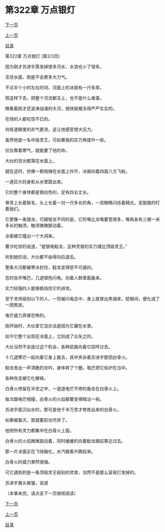 <h1>第322章   万点银灯</h1>
            <div><p><a href="./965_%E7%AC%AC322%E7%AB%A0_%E4%B8%87%E7%82%B9%E9%93%B6%E7%81%AF.md">下一页</a></p><p><a href="./963_%E7%AC%AC322%E7%AB%A0_%E4%B8%87%E7%82%B9%E9%93%B6%E7%81%AF.md">上一页</a></p><p><a href="../">目录</a></p></div>
            <div><p>第322章   万点银灯 (第2/3页)</p><p>因为刚才苏进宇蒸发掉很多河水，水浪也小了很多。</p><p>冻住水面，倒是不会费多大力气。</p><p>不过半个小时左右时间，河面上的冰就有一尺多厚。</p><p>照这样下去，把整个河流都冻上，也不是什么难事。</p><p>眼看着刚才还波涛汹涌的大河，很快就被冻得严严实实的。</p><p>在场的人都吃惊不已的。</p><p>何有道眼里的杀气更浓，这让他感受很大压力。</p><p>虽然他是一名中级灵王，可如果我的实力再提升一些。</p><p>仅仅靠着寒气，就能要了他的命。</p><p>大伙的目光都落在水面上。</p><p>就在这时，仿佛一颗炮弹在水面上炸开，冰屑向着四面八方飞射。</p><p>一道巨大的身影从水里跳出来。</p><p>它的整个身体都是银白色的，足有四五丈长。</p><p>脊背上长着鬃毛，头上长着一对一尺多长的角，一双眼睛闪烁着精光，恶狠狠的盯着我们。</p><p>它更像一条银龙，可跟银龙不同的是，它的嘴比龙嘴要宽很多，嘴角各有三根一米多长的触须，触须微微颤动着。</p><p>冰面被它撞出一个大洞来。</p><p>曹汐吃惊的说道，“是银电鲶龙，这种灵兽的实力堪比顶级灵王。”</p><p>听到她的话，大伙都不由得向后退去。</p><p>整条大河都被寒冰封住，鲶龙变得怒不可遏的。</p><p>忽的张开嘴巴，几道银色闪电，向着人群里面轰来。</p><p>实力较强的人能够抵挡住它的进攻。</p><p>至于灵师级别以下的人，一但被闪电击中，身上就冒出黑烟来，眨眼间，便化成了一团焦炭。</p><p>电芒威力真够恐怖的。</p><p>刚开始时，大伙拿它没办法是因为它藏在水里。</p><p>如今它整个出现在冰面上，立刻成了众矢之的。</p><p>大伙当然不会放过这个机会，各种武器向着它招呼过去。</p><p>十几道寒芒一起向着它身上轰去，其中夹杂着苏进宇那团白骨火。</p><p>鲶龙发出一声清脆的龙吟，身体转了个圈，电芒把它给护在当中。</p><p>各种攻击被它化解掉。</p><p>白骨火停留在半空之中，一道道电芒不停的轰击在白骨火上。</p><p>每次跟电芒相撞，白骨火的火焰都要变得暗淡一些。</p><p>苏进宇面沉似水的，那可是他千辛万苦才修炼出来的白骨火。</p><p>如果被轰灭，那就要前功尽弃了。</p><p>他把所有灵力都集中在白骨火上面。</p><p>白骨火的火焰微微跳动着，同时缓缓的向着鲶龙跟前靠近过去。</p><p>那一片冰面正在飞快融化，水汽跟着升腾起来。</p><p>白骨火的威力果然很强。</p><p>可它遇到的是一条顶级灵王级别的灵兽，当然不是那么容易打发掉的。</p><p>苏进宇眉头微皱，说道</p><p>（本章未完，请点击下一页继续阅读）</p></div>
            <div><p><a href="./965_%E7%AC%AC322%E7%AB%A0_%E4%B8%87%E7%82%B9%E9%93%B6%E7%81%AF.md">下一页</a></p><p><a href="./963_%E7%AC%AC322%E7%AB%A0_%E4%B8%87%E7%82%B9%E9%93%B6%E7%81%AF.md">上一页</a></p><p><a href="../">目录</a></p></div>